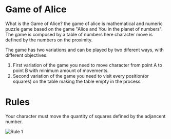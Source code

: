 # Game of Alice

What is the Game of Alice? the game of alice is mathematical and numeric puzzle game based on the game "Alice and You in the planet of numbers".
The game is composed by a table of numbers here character move is defined by the numbers on the proximity.

The game has two variations and can be played by two diferent ways, with different objectives.
1. First variation of the game you need to move character from point A to point B with minimum amount of movements.
2. Second variation of the game you need to visit every position(or squares) on the table making the table empty in the process.

# Rules

Your character must move the quantity of squares defined by the adjancent number.

![Rule 1]([https://s3.console.aws.amazon.com/s3/object/adeveloper-image-host?region=us-east-2&prefix=alice_game_rules_1.png](https://adeveloper-image-host.s3.us-east-2.amazonaws.com/alice_game_rules_1.png))

